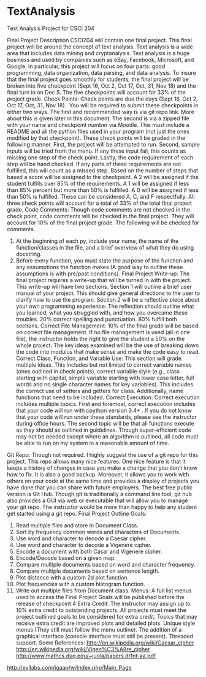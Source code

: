 # TextAnalysis
Text Analysis Project for CSCI 204

Final Project Description
CSCI204 will contain one final project. This final project will be around the concept of text analysis. Text analysis is a wide area that includes data mining and cryptanalysis. Text analysis is a huge business and used by companies such as eBay, Facebook, Microsoft, and Google.
In particular, this project will focus on four parts: good programming, data organization, data parsing, and data analysis. To insure that the final project goes smoothly for students, the final project will be broken into five checkpoint (Sept 16, Oct 2, Oct 17, Oct, 31, Nov 18) and the final turn in on Dec 5. The five checkpoints will account for 33% of the project grade.
Check Points:
Check points are due the days (Sept 16, Oct 2, Oct 17, Oct, 31, Nov 18) . You will be required to submit these checkpoints in either two ways. The first and recommended way is via git repo link. More about this is given later in this document. The second is via a zipped file with your name and checkpoint number via Moodle. This must include a README and all the python files used in your program (not just the ones modified by that checkpoint). These check points will be graded in the following manner. First, the project will be attempted to run. Second, sample inputs will be tried from the menu. If any these input fail, this counts as missing one step of the check point. Lastly, the code requirement of each step will be hand checked. If any parts of these requirements are not fulfilled, this will count as a missed step. Based on the number of steps that based a score will be assigned to the checkpoint. A 2 will be assigned if the student fulfills over 85% of the requirements. A 1 will be assigned if less than 85% percent but more than 50% is fulfilled. A 0 will be assigned if less than 50% is fulfilled. These can be considered A, C, and F respectfully. All three check points will account for a total of 33% of the total final project grade.
Code Comments:
Though code comments are not checked in the check point, code comments will be checked in the final project. They will account for 10% of the final project grade. The following will be checked for comments.
1. At the beginning of each py, include your name, the name of the function/classes in the file, and a brief overview of what they do using docstring.
2. Before every function, you must state the purpose of the function and any assumptions the function makes (A good way to outline these assumptions is with pre/post conditions).
Final Project Write-up:
The final project requires a write-up that will be turned in with the project. This write-up will have two sections. Section 1 will outline a brief user manual of your project. This should give general directions
to the user to clarify how to use the program. Section 2 will be a reflective piece about your own programming experience. The reflection should outline what you learned, what you struggled with, and how you overcame these troubles. 20% correct spelling and punctuation. 80% fulfill both sections.
Correct File Management:
10% of the final grade will be based on correct file management. If no file management is used (all in one file), the instructor holds the right to give the student a 50% on the whole project. The key ideas examined will be the use of breaking down the code into modulus that make sense and make the code easy to read.
Correct Class, Function, and Variable Use:
This section will grade multiple ideas. This includes but not limited to correct variable names (ones outlined in check points), correct variable style (e.g., class starting with capital, simple variable starting with lower case letter, full words and no single character names for key variables). This includes the correct use of setters and getters for class. Additionally, name functions that need to be included.
Correct Execution:
Correct execution includes multiple topics. First and foremost, correct execution includes that your code will run with cpython version 3.4+ . If you do not know that your code will run under these standards, please see the instructor during office hours. The second topic will be that all functions execute as they should as outlined in guidelines. Though super-efficient code may not be needed except where an algorithm is outlined, all code must be able to run on my system in a reasonable amount of time.
   
Git Repo:
Though not required. I highly suggest the use of a git repo for this project. This repo allows many nice features. One nice feature is that it keeps a history of changes in case you make a change that you don’t know how to fix. It is also a good backup. Moreover, it allows you to work with others on your code at the same time and provides a display of projects you have done that you can share with future employers. The best free public version is Git Hub. Though git is traditionally a command line tool, git hub also provides a GUI via web or executable that will allow you to manage your git repo. The instructor would be more than happy to help any student get started using a git repo.
Final Project Outline Goals:
1. Read multiple files and store in Document Class.
2. Sort by frequency common words and characters of Documents.
3. Use word and character to decode a Caesar cipher.
4. Use word and character to decode a Vigenere cipher.
5. Encode a document with both Casar and Vigenere cipher.
6. Encode/Decode based on a given map.
7. Compare multiple documents based on word and character frequency.
8. Compare multiple documents based on sentence length.
9. Plot distance with a custom 2d plot function.
10. Plot frequencies with a custom histogram function.
11. Write out multiple files from Document class.
Menus:
A full list menus used to access the Final Project Goals will be published before the release of checkpoint 4
Extra Credit:
The instructor may assign up to 10% extra credit to outstanding projects. All projects must meet the project outlined goals to be considered for extra credit. Topics that may receive extra credit are improved plots and detailed plots. Unique style menus (They still must follow the menu outline). The addition of a graphical interface (console interface must still be present). Threaded support.
Some References:
http://en.wikipedia.org/wiki/Caesar_cipher http://en.wikipedia.org/wiki/Vigen%C3%A8re_cipher http://www.mathcs.duq.edu/~juola/papers.d/fnt-aa.pdf
   
http://evllabs.com/jgaap/w/index.php/Main_Page
